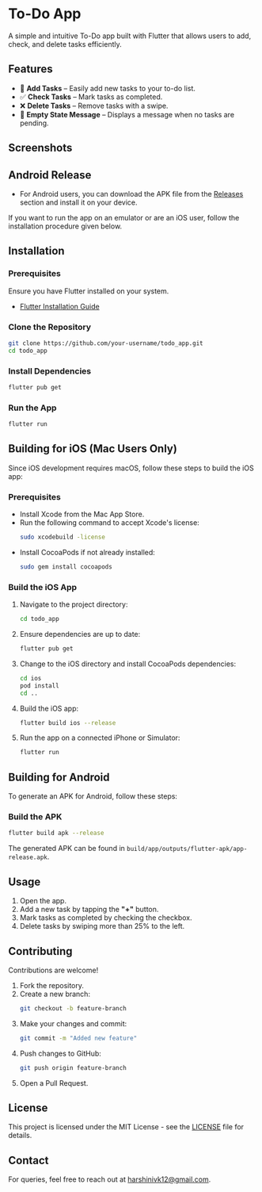 # To-Do App

A simple and intuitive To-Do app built with Flutter that allows users to add, check, and delete tasks efficiently.

## Features

- 📌 **Add Tasks** – Easily add new tasks to your to-do list.
- ✅ **Check Tasks** – Mark tasks as completed.
- ❌ **Delete Tasks** – Remove tasks with a swipe.
- 🎉 **Empty State Message** – Displays a message when no tasks are pending.

## Screenshots

## Android Release

- For Android users, you can download the APK file from the [Releases](https://github.com/chinni-03/todo_list/releases) section and install it on your device.

If you want to run the app on an emulator or are an iOS user, follow the installation procedure given below.

## Installation

### Prerequisites

Ensure you have Flutter installed on your system.

- [Flutter Installation Guide](https://docs.flutter.dev/get-started/install)

### Clone the Repository

```sh
git clone https://github.com/your-username/todo_app.git
cd todo_app
```

### Install Dependencies

```sh
flutter pub get
```

### Run the App

```sh
flutter run
```

## Building for iOS (Mac Users Only)

Since iOS development requires macOS, follow these steps to build the iOS app:

### Prerequisites

- Install Xcode from the Mac App Store.
- Run the following command to accept Xcode's license:
  ```sh
  sudo xcodebuild -license
  ```
- Install CocoaPods if not already installed:
  ```sh
  sudo gem install cocoapods
  ```

### Build the iOS App

1. Navigate to the project directory:
   ```sh
   cd todo_app
   ```
2. Ensure dependencies are up to date:
   ```sh
   flutter pub get
   ```
3. Change to the iOS directory and install CocoaPods dependencies:
   ```sh
   cd ios
   pod install
   cd ..
   ```
4. Build the iOS app:
   ```sh
   flutter build ios --release
   ```
5. Run the app on a connected iPhone or Simulator:
   ```sh
   flutter run
   ```

## Building for Android

To generate an APK for Android, follow these steps:

### Build the APK

```sh
flutter build apk --release
```

The generated APK can be found in `build/app/outputs/flutter-apk/app-release.apk`.

## Usage

1. Open the app.
2. Add a new task by tapping the **"+"** button.
3. Mark tasks as completed by checking the checkbox.
4. Delete tasks by swiping more than 25% to the left.

## Contributing

Contributions are welcome!

1. Fork the repository.
2. Create a new branch:
   ```sh
   git checkout -b feature-branch
   ```
3. Make your changes and commit:
   ```sh
   git commit -m "Added new feature"
   ```
4. Push changes to GitHub:
   ```sh
   git push origin feature-branch
   ```
5. Open a Pull Request.

## License

This project is licensed under the MIT License - see the [LICENSE](LICENSE.md) file for details.

## Contact

For queries, feel free to reach out at [harshinivk12@gmail.com](mailto:harshinivk12@gmail.com).
